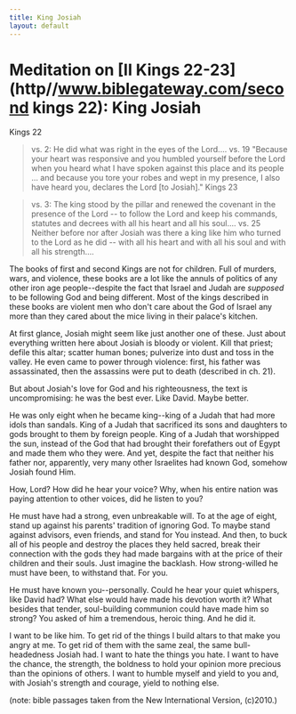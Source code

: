 ```yaml
---
title: King Josiah
layout: default
---
```



Meditation on [II Kings 22-23](http//www.biblegateway.com/second kings 22):  King Josiah 
========================================================================================


Kings 22

> vs. 2:  He did what was right in the eyes of the Lord....
> vs. 19 "Because your heart was responsive and you humbled yourself before the Lord when you heard what I have spoken against this place and its people ... and because you tore your robes and wept in my presence, I also have heard you, declares the Lord [to Josiah]." 
Kings 23

> vs. 3: The king stood by the pillar and renewed the covenant in the presence of the Lord -- to follow the Lord and keep his commands, statutes and decrees with all his heart and all his soul....
> vs. 25  Neither before nor after Josiah was there a king like him who turned to the Lord as he did -- with all his heart and with all his soul and with all his strength....

The books of first and second Kings are not for children.  Full of murders, wars, and violence, these books are a lot like the annuls of politics of any other iron age people--despite the fact that Israel and Judah are *supposed* to be following God and being different.  Most of the kings described in these books are violent men who don't care about the God of Israel any more than they cared about the mice living in their palace's kitchen.
	
At first glance, Josiah might seem like just another one of these.  Just about everything written here about Josiah is bloody or violent.  Kill that priest; defile this altar; scatter human bones; pulverize into dust and toss in the valley.  He even came to power through violence:  first, his father was assassinated, then the assassins were put to death (described in ch. 21).  

But about Josiah's love for God and his righteousness, the text is uncompromising:  he was the best ever.  Like David.  Maybe better.
	
He was only eight when he became king--king of a Judah that had more idols than sandals.  King of a Judah that sacrificed its sons and daughters to gods brought to them by foreign people.  King of a Judah that worshipped the sun, instead of the God that had brought their forefathers out of Egypt and made them who they were.  And yet, despite the fact that neither his father nor, apparently, very many other Israelites had known God, somehow Josiah found Him.  

How, Lord?  How did he hear your voice?  Why, when his entire nation was paying attention to other voices, did he listen to you?
	
He must have had a strong, even unbreakable will.  To at the age of eight, stand up against his parents' tradition of ignoring God.  To maybe stand against advisors, even friends, and stand for You instead.  And then, to buck all of his people and destroy the places they held sacred, break their connection with the gods they had made bargains with at the price of their children and their souls.  Just imagine the backlash.  How strong-willed he must have been, to withstand that.  For you.

He must have known you--personally.  Could he hear your quiet whispers, like David had?  What else would have made his devotion worth it?  What besides that tender, soul-building communion could have made him so strong?  You asked of him a tremendous, heroic thing.  And he did it.

I want to be like him.  To get rid of the things I build altars to that make you angry at me.  To get rid of them with the same zeal, the same bull-headedness Josiah had.  I want to hate the things you hate.  I want to have the chance, the strength, the boldness to hold your opinion more precious than the opinions of others.  I want to humble myself and yield to you and, with Josiah's strength and courage, yield to nothing else.


(note:  bible passages taken from the New International Version, (c)2010.)
